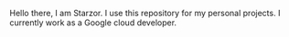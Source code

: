 Hello there, I am Starzor. 
I use this repository for my personal projects.
I currently work as a Google cloud developer.

<!---
Starzor/Starzor is a ✨ special ✨ repository because its `README.md` (this file) appears on your GitHub profile.
You can click the Preview link to take a look at your changes.
--->
